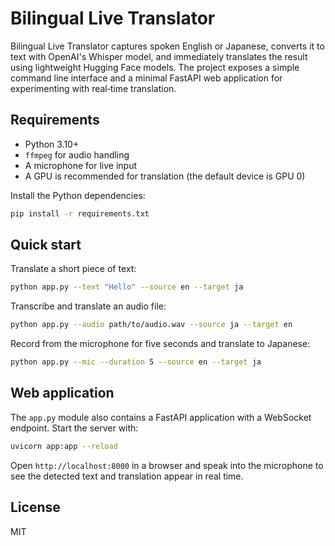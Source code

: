 # Bilingual Live Translator

Bilingual Live Translator captures spoken English or Japanese, converts it to text with OpenAI's Whisper model, and immediately translates the result using lightweight Hugging Face models. The project exposes a simple command line interface and a minimal FastAPI web application for experimenting with real‑time translation.

## Requirements

* Python 3.10+
* `ffmpeg` for audio handling
* A microphone for live input
* A GPU is recommended for translation (the default device is GPU 0)

Install the Python dependencies:

```bash
pip install -r requirements.txt
```

## Quick start

Translate a short piece of text:

```bash
python app.py --text "Hello" --source en --target ja
```

Transcribe and translate an audio file:

```bash
python app.py --audio path/to/audio.wav --source ja --target en
```

Record from the microphone for five seconds and translate to Japanese:

```bash
python app.py --mic --duration 5 --source en --target ja
```

## Web application

The `app.py` module also contains a FastAPI application with a WebSocket endpoint. Start the server with:

```bash
uvicorn app:app --reload
```

Open `http://localhost:8000` in a browser and speak into the microphone to see the detected text and translation appear in real time.

## License

MIT


